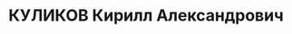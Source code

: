 ---
title: КУЛИКОВ Кирилл Александрович
description: народився 1895 на хут. Качкаринський Астраханської губ. Росіянин, із
  селян, освіта вища, позапарт. Проживав у Харкові. Заступник начальника відділу заводу
  №183. Заарештований _20.06.1937_ р. за шкідництво на заводі (ст. 547 КК УРСР) і
  військовою колегією Верховного Суду СРСР _10.12.1937_ р. (статті 547, 548, 5411
  КК УРСР) засуджений до ВМП з конфіскацією особистого майна. Розстріляний _10.12.1937_
  р. у Харкові. Реабілітований _12.07.1957_ р.
---